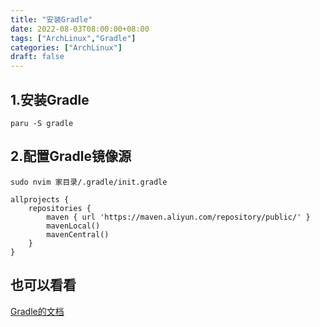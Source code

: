 ```yaml
---
title: "安装Gradle"
date: 2022-08-03T08:00:00+08:00
tags: ["ArchLinux","Gradle"]
categories: ["ArchLinux"]
draft: false
---
```


## 1.安装Gradle

`paru -S gradle`

## 2.配置Gradle镜像源

`sudo nvim 家目录/.gradle/init.gradle`

```
allprojects {
    repositories {
        maven { url 'https://maven.aliyun.com/repository/public/' }
        mavenLocal()
        mavenCentral()
    }
}
```

## 也可以看看

[Gradle的文档](https://docs.gradle.org/current/userguide/userguide.html)